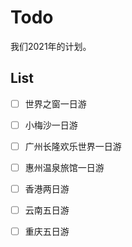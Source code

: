 # Todo

我们2021年的计划。

## List

- [ ] 世界之窗一日游
- [ ] 小梅沙一日游
- [ ] 广州长隆欢乐世界一日游
- [ ] 惠州温泉旅馆一日游
- [ ] 香港两日游
- [ ] 云南五日游
- [ ] 重庆五日游







